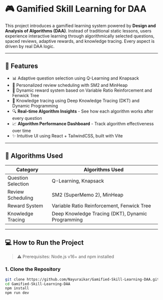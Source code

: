 # 🎮 Gamified Skill Learning for DAA

This project introduces a gamified learning system powered by **Design and Analysis of Algorithms (DAA)**. Instead of traditional static lessons, users experience interactive learning through algorithmically selected questions, spaced reviews, adaptive rewards, and knowledge tracing. Every aspect is driven by real DAA logic.

---

## 🚀 Features

- 📊 Adaptive question selection using Q-Learning and Knapsack
- 🔁 Personalized review scheduling with SM2 and MinHeap
- 🎁 Dynamic reward system based on Variable Ratio Reinforcement and Fenwick Tree
- 🧠 Knowledge tracing using Deep Knowledge Tracing (DKT) and Dynamic Programming
- 🔍 **Real-time Algorithm Insights** - See how each algorithm works after every question
- 📈 **Algorithm Performance Dashboard** - Track algorithm effectiveness over time
- ✨ Intuitive UI using React + TailwindCSS, built with Vite

---

## 🧠 Algorithms Used

| Category              | Algorithms Used                                |
|-----------------------|-------------------------------------------------|
| Question Selection    | Q-Learning, Knapsack                            |
| Review Scheduling     | SM2 (SuperMemo 2), MinHeap                      |
| Reward System         | Variable Ratio Reinforcement, Fenwick Tree     |
| Knowledge Tracing     | Deep Knowledge Tracing (DKT), Dynamic Programming |

---

## 💻 How to Run the Project

> ⚠️ Prerequisites: Node.js v16+ and npm installed

### 1. Clone the Repository

```bash
git clone https://github.com/Nayuraikar/Gamified-Skill-Learning-DAA.git
cd Gamified-Skill-Learning-DAA
npm install
npm run dev

